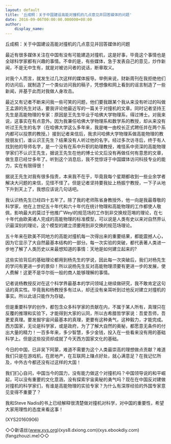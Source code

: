 ```yaml
---
layout: default
title: '丘成桐：关于中国建设高能对撞机的几点意见并回答媒体的问题'
date: 2016-09-06T00:00:00.000000+08:00
author:
    display_name: 
---
```


丘成桐：关于中国建设高能对撞机的几点意见并回答媒体的问题

最近有很多媒体关注在中国有没有可能建造对撞机，这是好事，毕竟这个事情也是全球科学家都有兴趣的事情。不幸的是，有些媒体，急于发表自己的意见，炒作新闻，不是无中生有，就是对被访问者的说话，断章取义。

对我个人而言，就发生过几次这样的媒体报导。举例来说，财新周刊在我拒绝他们的访问后，就制造了一个类似访问我的稿子，凭想像和网上看到的谣言制造了一些新闻，并基于此而对我做人身攻击。

最近又有记者不断来问我一些可笑的问题，他们要我跟某个我从来没有听过的叫做王孟源的先生对话，要我评论他最近写的一篇关于对撞机的文章。同时记者坚持王先生是高能物理的专家：原因是王先生毕业于哈佛大学物理系，得过博士。对我来说，这事实在有点意外。因为我兼任哈佛大学物理系和数学系的教授，却从来没有听过王先生的名字（在哈佛大学这么多年来，我是唯一由校长正式聘任并在两个系内都可以投票的教授。）接到记者来信后，我求问哈佛大学物理系做高能物理的教授朋友们，谁认识王先生？结果没有人听过他的名字。经过多次访寻后，终于有人找到他的导师名字，是一个没有在系中升职的助理教授，难怪系中资深的高能物理学家们不认识王先生，据说王先生在他的博士论文后没有再做任何有意思的文章，做生意已经廿多年了。听到这个消息后，我不觉惊讶于中国媒体访问科技专业的能力，实在有限得很！

据说王先生对我有很多指责，本来我不在乎，毕竟我每个星期都收到一些业余学者解决大问题的来信，见怪不怪了。但是记者坚持要我扯上杨振宁教授，一下子从地下升到天上了，我想应该说几句话吧。

我认识杨先生已经四十五年了。除了我的老师陈省身教授外，他一向是我最尊敬的科学家，他在上世纪五十年代和六十年代在统计物理和高能物理的工作都使人敬佩，影响最大的莫过于他推广Weyl的规范场的工作到非交换规范埸的理论，在七十年代由欧美诸人完成的高能物理的标准模型，可以说是人类有史以来对自然界认识最深刻的理论，这个模型的建立须要用到非交换的规范场理论。

五十年来在欧美不同地方的高能对撞机每一次得出来的重要结果，都能震撼人心，因为它显示了大自然最基本结构的一部分。每一次实验的突破，都代表著人类进一步地了解了人类历史以来最想知道的事情：天地是如何建立起来的?

这些实验背后的基础理论都用到杨先生的学说，因此每一次突破后，我们对杨先生的学问有更进一步的景仰！所以说杨先生反对高能物理须要有更进一步的发展，使人费解！这更不是华尔街一般的商人能够理解的事情。

记者说杨教授反对在这个科学界最基本的学问领域上继续做研究，我不敢肯定这句话的真实性。毕竟我和杨教授多有过从，却还没有亲耳听到过他反对建立对撞机的事实。所以此话只能作为存疑。

但是重要科学的创作，都包含众多科学家的贡献在内，不属于某人所有，真理只在反覆的推理和实验下，才能得到大家的认同，所以古希腊哲学家说：吾爱吾师，吾更爱真理。要发掘宇宙间最基本的真理，更要有这种勇气，这种毅力，才能完成。西方国家，无论是科学家，或是政府，为了了解大自然的奥秘，都愿意无条件的付出大量的精力！一百多年来，多少智慧，多少金钱，投入在一些看来没有用的基础科学上。但是这些投资却成就了今天西方国家文化的基础。

今日的中国，已非吴下阿蒙，难道不需要为这个人类最崇高的理想做点贡献？难道我们只是在游戏机，在房地产，在互联网上赚点好处，就心满意足？在我记忆所及，中外古今都还没有过这样的大国！

我们扪心自问，中国当今的国力，没有能力做这个对撞机吗？中国领导说的和平崛起，可以没有重要的文化意涵，没有探索宇宙奥秘的勇气吗？现在在中国反对建做对撞机的科学家们，有谁是高能物理的实验专家？为什么有深厚经验的外国专家意见变得不重要了？

我和Steve Nadis的书上已经解释很清楚做对撞机对科学，对中国的重要性，希望大家用理性的态度来看这事！

(XYS20160906)

◇◇新语丝(www.xys.org)(xys8.dxiong.com)(xys.ebookdiy.com)(fangzhouzi.me)◇◇

